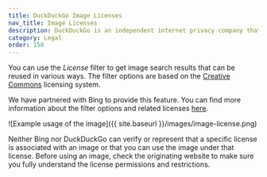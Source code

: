 ```yaml
---
title: DuckDuckGo Image Licenses
nav_title: Image Licenses
description: DuckDuckGo is an independent internet privacy company that offers a private alternative to Google search & Chrome in one free app.
category: Legal
order: 150
---
```


You can use the _License_ filter to get image search results that can be reused in various ways. The filter options are based on the [Creative Commons](https://creativecommons.org/about/cclicenses/) licensing system.

We have partnered with Bing to provide this feature. You can find more information about the filter options and related licenses [here](https://help.bing.microsoft.com/#apex/18/en-us/10006/0).

![Example usage of the image]({{ site.baseurl }}/images/image-license.png)

Neither Bing nor DuckDuckGo can verify or represent that a specific license is associated with an image or that you can use the image under that license. Before using an image, check the originating website to make sure you fully understand the license permissions and restrictions.
